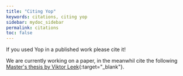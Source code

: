 ```yaml
---
title: "Citing Yop"
keywords: citations, citing yop
sidebar: mydoc_sidebar
permalink: citations
toc: false
---
```

If you used Yop in a published work please cite it!

We are currently working on a paper, in the meanwhil cite the following [Master's thesis by Viktor Leek](http://liu.diva-portal.org/smash/record.jsf?pid=diva2%3A956377&dswid=6954){:target="_blank"}.
